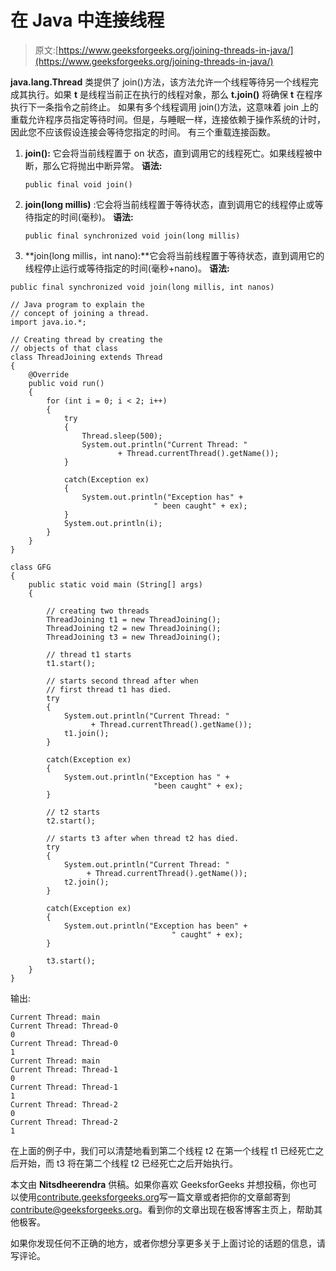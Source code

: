 # 在 Java 中连接线程

> 原文:[https://www.geeksforgeeks.org/joining-threads-in-java/](https://www.geeksforgeeks.org/joining-threads-in-java/)

**java.lang.Thread** 类提供了 join()方法，该方法允许一个线程等待另一个线程完成其执行。如果 **t** 是线程当前正在执行的线程对象，那么 **t.join()** 将确保 **t** 在程序执行下一条指令之前终止。
如果有多个线程调用 join()方法，这意味着 join 上的重载允许程序员指定等待时间。但是，与睡眠一样，连接依赖于操作系统的计时，因此您不应该假设连接会等待您指定的时间。
有三个重载连接函数。

1.  **join():** 它会将当前线程置于 on 状态，直到调用它的线程死亡。如果线程被中断，那么它将抛出中断异常。
    **语法:**

    ```
    public final void join()

    ```

2.  **join(long millis)** :它会将当前线程置于等待状态，直到调用它的线程停止或等待指定的时间(毫秒)。
    **语法:**

    ```
    public final synchronized void join(long millis)

    ```

3.  **join(long millis，int nano):**它会将当前线程置于等待状态，直到调用它的线程停止运行或等待指定的时间(毫秒+nano)。
    **语法:**

```
public final synchronized void join(long millis, int nanos)

```

```
// Java program to explain the
// concept of joining a thread.
import java.io.*;

// Creating thread by creating the
// objects of that class
class ThreadJoining extends Thread
{
    @Override
    public void run()
    {
        for (int i = 0; i < 2; i++)
        {
            try
            {
                Thread.sleep(500);
                System.out.println("Current Thread: "
                        + Thread.currentThread().getName());
            }

            catch(Exception ex)
            {
                System.out.println("Exception has" +
                                " been caught" + ex);
            }
            System.out.println(i);
        }
    }
}

class GFG
{
    public static void main (String[] args)
    {

        // creating two threads
        ThreadJoining t1 = new ThreadJoining();
        ThreadJoining t2 = new ThreadJoining();
        ThreadJoining t3 = new ThreadJoining();

        // thread t1 starts
        t1.start();

        // starts second thread after when
        // first thread t1 has died.
        try
        {
            System.out.println("Current Thread: "
                  + Thread.currentThread().getName());
            t1.join();
        }

        catch(Exception ex)
        {
            System.out.println("Exception has " +
                                "been caught" + ex);
        }

        // t2 starts
        t2.start();

        // starts t3 after when thread t2 has died.
        try
        {
            System.out.println("Current Thread: "
                 + Thread.currentThread().getName());
            t2.join();
        }

        catch(Exception ex)
        {
            System.out.println("Exception has been" +
                                    " caught" + ex);
        }

        t3.start();
    }
}
```

输出:

```
Current Thread: main
Current Thread: Thread-0
0
Current Thread: Thread-0
1
Current Thread: main
Current Thread: Thread-1
0
Current Thread: Thread-1
1
Current Thread: Thread-2
0
Current Thread: Thread-2
1

```

在上面的例子中，我们可以清楚地看到第二个线程 t2 在第一个线程 t1 已经死亡之后开始，而 t3 将在第二个线程 t2 已经死亡之后开始执行。

本文由 **Nitsdheerendra** 供稿。如果你喜欢 GeeksforGeeks 并想投稿，你也可以使用[contribute.geeksforgeeks.org](http://www.contribute.geeksforgeeks.org)写一篇文章或者把你的文章邮寄到 contribute@geeksforgeeks.org。看到你的文章出现在极客博客主页上，帮助其他极客。

如果你发现任何不正确的地方，或者你想分享更多关于上面讨论的话题的信息，请写评论。